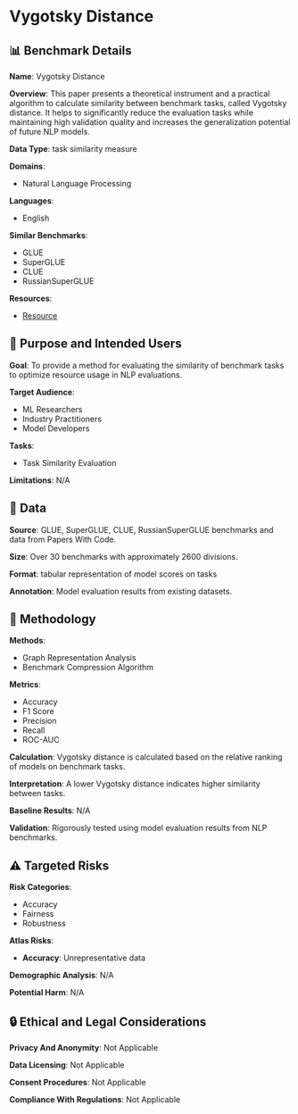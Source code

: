 # Vygotsky Distance

## 📊 Benchmark Details

**Name**: Vygotsky Distance

**Overview**: This paper presents a theoretical instrument and a practical algorithm to calculate similarity between benchmark tasks, called Vygotsky distance. It helps to significantly reduce the evaluation tasks while maintaining high validation quality and increases the generalization potential of future NLP models.

**Data Type**: task similarity measure

**Domains**:
- Natural Language Processing

**Languages**:
- English

**Similar Benchmarks**:
- GLUE
- SuperGLUE
- CLUE
- RussianSuperGLUE

**Resources**:
- [Resource](https://arxiv.org/abs/2402.14890)

## 🎯 Purpose and Intended Users

**Goal**: To provide a method for evaluating the similarity of benchmark tasks to optimize resource usage in NLP evaluations.

**Target Audience**:
- ML Researchers
- Industry Practitioners
- Model Developers

**Tasks**:
- Task Similarity Evaluation

**Limitations**: N/A

## 💾 Data

**Source**: GLUE, SuperGLUE, CLUE, RussianSuperGLUE benchmarks and data from Papers With Code.

**Size**: Over 30 benchmarks with approximately 2600 divisions.

**Format**: tabular representation of model scores on tasks

**Annotation**: Model evaluation results from existing datasets.

## 🔬 Methodology

**Methods**:
- Graph Representation Analysis
- Benchmark Compression Algorithm

**Metrics**:
- Accuracy
- F1 Score
- Precision
- Recall
- ROC-AUC

**Calculation**: Vygotsky distance is calculated based on the relative ranking of models on benchmark tasks.

**Interpretation**: A lower Vygotsky distance indicates higher similarity between tasks.

**Baseline Results**: N/A

**Validation**: Rigorously tested using model evaluation results from NLP benchmarks.

## ⚠️ Targeted Risks

**Risk Categories**:
- Accuracy
- Fairness
- Robustness

**Atlas Risks**:
- **Accuracy**: Unrepresentative data

**Demographic Analysis**: N/A

**Potential Harm**: N/A

## 🔒 Ethical and Legal Considerations

**Privacy And Anonymity**: Not Applicable

**Data Licensing**: Not Applicable

**Consent Procedures**: Not Applicable

**Compliance With Regulations**: Not Applicable
